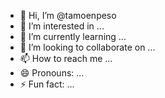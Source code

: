 - 👋 Hi, I’m @tamoenpeso
- 👀 I’m interested in ...
- 🌱 I’m currently learning ...
- 💞️ I’m looking to collaborate on ...
- 📫 How to reach me ...
- 😄 Pronouns: ...
- ⚡ Fun fact: ...

<!---
tamoenpeso/tamoenpeso is a ✨ special ✨ repository because its `README.md` (this file) appears on your GitHub profile.
You can click the Preview link to take a look at your changes.
--->
